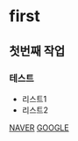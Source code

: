 # first
## 첫번째 작업
### 테스트
- 리스트1
- 리스트2

[NAVER](https://www.naver.com/)
[GOOGLE](https://www.google.com/)
